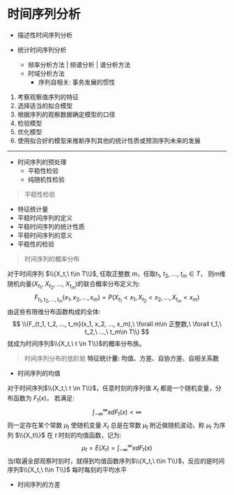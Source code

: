 # 时间序列分析

- 描述性时间序列分析

- 统计时间序列分析
    - 频率分析方法 | 频谱分析 | 谱分析方法
    - 时域分析方法
        - 序列自相关: 事务发展的惯性

1. 考察观察值序列的特征
2. 选择适当的拟合模型
3. 根据序列的观察数据确定模型的口径
4. 检验模型
5. 优化模型
6. 使用拟合好的模型来推断序列其他的统计性质或预测序列未来的发展

---

- 时间序列的预处理
    - 平稳性检验
    - 纯随机性检验
    
> 平稳性检验

- 特征统计量
- 平稳时间序列的定义
- 平稳时间序列的统计性质
- 平稳时间序列的意义
- 平稳性的检验

> 时间序列的概率分布

对于时间序列 $\\{X_t,\ t\in T\\}$, 任取正整数 $m$，任取$t_1,\ t_2,\ ...,\ t_m\in T$，
则$m$维随机向量$(X_{t_1},\ X_{t_2},\ ...,\ X_{t_m})$的联合概率分布定义为:
$$
F_{t_1, t_2, ..., t_m}(x_1, x_2, ..., x_m) = P(X_{t_1}<x_1, X_{t_2}<x_2, ...,X_{t_m}<x_m)
$$
由这些有限维分布函数构成的全体:
$$
\\{F_{t_1, t_2, ..., t_m}(x_1, x_2, ..., x_m),\ \forall m\in 正整数,\ \forall t_1,\ t_2,\ ...,\ t_m\in T\\}
$$
就成为时间序列$\\{X_t,\ t \in T\\}$的概率分布族。

> 时间序列分布的低阶矩
**特征统计量: 均值、方差、自协方差、自相关系数**

- 时间序列的均值

对于时间序列$\\{X_t,\ t \in T\\}$，任意时刻的序列值 $X_t$ 都是一个随机变量，分布函数为 $F_t(x)$，
若满足:
$$
\int_{-\infty}^{\infty} xdF_t(x) < \infty
$$
则一定存在某个常数 $\mu_t$ 使随机变量 $X_t$ 总是在常数 $\mu_t$ 附近做随机波动，称 $\mu_t$ 为序列 
$\\{X_t\\}$ 在 $t$ 时刻的均值函数，记为:
$$
\mu_t = E(X_t) = \int_{-\infty}^{\infty} xdF_t(x)
$$
当$t$取遍全部观察时刻时，就得到均值函数序列$\\{X_t,\ t\in T\\}$，反应的是时间序列$\\{X_t,\ t\in T\\}$
每时每刻的平均水平

- 时间序列的方差
